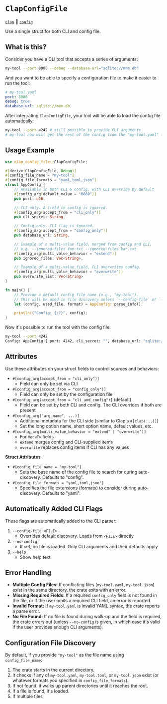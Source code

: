 # `ClapConfigFile`

[`clap`](https://github.com/clap-rs/clap) 🤝 [`config`](https://github.com/rust-cli/config-rs)

Use a single struct for both CLI and config file.

## What is this?

Consider you have a CLI tool that accepts a series of arguments:

```bash
my-tool --port 8080 --debug --database-url="sqlite://mem.db"
```

And you want to be able to specify a configuration file to make it easier to run the tool:

```yaml
# my-tool.yaml
port: 8080
debug: true
database_url: sqlite://mem.db
```

After integrating `ClapConfigFile`, your tool will be able to load the config file automatically:

```bash
my-tool --port 4242 # still possible to provide CLI arguments
# my-tool now will get the rest of the config from the "my-tool.yaml" file
```

## Usage Example

```rust
use clap_config_file::ClapConfigFile;

#[derive(ClapConfigFile, Debug)]
#[config_file_name = "my-tool"]
#[config_file_formats = "yaml,toml,json"]
struct AppConfig {
    // Available in both CLI & config, with CLI override by default
    #[config_arg(default_value = "8080")]
    pub port: u16,

    // CLI-only. A field in config is ignored.
    #[config_arg(accept_from = "cli_only")]
    pub cli_secret: String,

    // Config-only. CLI flag is ignored.
    #[config_arg(accept_from = "config_only")]
    pub database_url: String,

    // Example of a multi-value field, merged from config and CLI.
    // e.g. --ignored-files foo.txt --ignored-files bar.txt
    #[config_arg(multi_value_behavior = "extend")]
    pub ignored_files: Vec<String>,

    // Example of a multi-value field, CLI overwrites config.
    #[config_arg(multi_value_behavior = "overwrite")]
    pub overwrite_list: Vec<String>
}

fn main() {
    // Provide a default config file name (e.g., "my-tool").
    // This will be used in file discovery unless `--config-file` or `--no-config` is set.
    let (config, used_file, format) = AppConfig::parse_info();

    println!("Config: {:?}", config);
}
```

Now it's possible to run the tool with the config file:

```bash
my-tool --port 4242
Config: AppConfig { port: 4242, cli_secret: "", database_url: "sqlite://mem.db", ignored_files: [], overwrite_list: [] }
```

## Attributes

Use these attributes on your struct fields to control sources and behaviors:

- `#[config_arg(accept_from = "cli_only")]`
  - Field can only be set via CLI
- `#[config_arg(accept_from = "config_only")]`
  - Field can only be set by the configuration file
- `#[config_arg(accept_from = "cli_and_config")]` (default)
  - Field can be set by both CLI and config. The CLI overrides if both are present
- `#[config_arg("arg_name", ...)]`
  - Additional metadata for the CLI side (similar to Clap's `#[clap(...)]`)
  - Set the long option name, short option name, default values, etc.
- `#[config_arg(multi_value_behavior = "extend" | "overwrite")]`
  - For `Vec<T>` fields
  - `extend` merges config and CLI-supplied items
  - `overwrite` replaces config items if CLI has any values

**Struct Attributes**

- `#[config_file_name = "my-tool"]`
  - Sets the base name of the config file to search for during auto-discovery. Defaults to "config".
- `#[config_file_formats = "yaml,toml,json"]`
  - Specifies the file extensions (formats) to consider during auto-discovery. Defaults to "yaml".

## Automatically Added CLI Flags

These flags are automatically added to the CLI parser:

1. `--config-file <FILE>`
   - Overrides default discovery. Loads from `<FILE>` directly
2. `--no-config`
   - If set, no file is loaded. Only CLI arguments and their defaults apply
3. `--help`
   - Show help text

## Error Handling

- **Multiple Config Files:** If conflicting files (`my-tool.yaml`, `my-tool.json`) exist in the same directory, the crate exits with an error.
- **Missing Required Fields:** If a required `config_only` field is not found in the file, or if the user omits a required CLI field, an error is reported.
- **Invalid Format:** If `my-tool.yaml` is invalid YAML syntax, the crate reports a parse error.
- **No File Found:** If no file is found during walk-up and the field is required, the crate errors out (unless `--no-config` is given, in which case it's valid if the user provides enough CLI arguments).

## Configuration File Discovery

By default, if you provide `"my-tool"` as the file name using `config_file_name`:

1. The crate starts in the current directory.
2. It checks if any of `my-tool.yaml`, `my-tool.toml`, or `my-tool.json` exist (or whatever formats you specified in `config_file_formats`).
3. If not found, it walks up parent directories until it reaches the root.
4. If a file is found, it's loaded.
5. If multiple files
